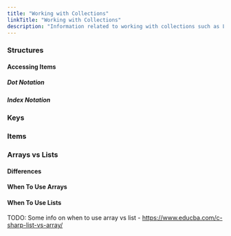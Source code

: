 ```yaml
---
title: "Working with Collections"
linkTitle: "Working with Collections"
description: "Information related to working with collections such as Lists, Dictionaries and Structures."
---
```


### Structures

#### Accessing Items

##### Dot Notation

##### Index Notation

### Keys

### Items

### Arrays vs Lists

#### Differences

#### When To Use Arrays

#### When To Use Lists

  TODO: Some info on when to use array vs list - https://www.educba.com/c-sharp-list-vs-array/